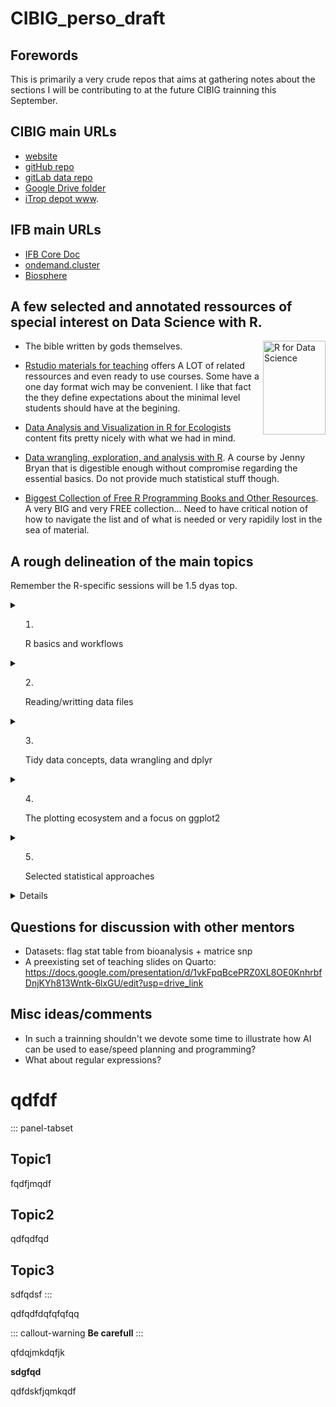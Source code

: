 # CIBIG_perso_draft

## Forewords

This is primarily a very crude repos that aims at gathering notes about the sections I will be contributing to at the future CIBIG trainning this September.

## CIBIG main URLs

  - [website](https://cibig-wave.github.io/)
  - [gitHub repo](https://github.com/CIBiG-wave/cibig-wave.github.io/tree/gh-pages)
  - [gitLab data repo](https://forge.ird.fr/diade/cibig-wave-data)
  - [Google Drive folder](https://drive.google.com/drive/folders/1ohTyaFYsGwPAy_Sv7UvCDlEZj9SV-9bB?usp=drive_link)
  - [iTrop depot www](https://itrop.ird.fr/trainingts/).
  
## IFB main URLs

  - [IFB Core Doc](https://ifb-elixirfr.gitlab.io/cluster/doc/)
  - [ondemand.cluster](https://ondemand.cluster.france-bioinformatique.fr/)
  - [Biosphere](https://biosphere.france-bioinformatique.fr/)
  

## A few selected and annotated ressources of special interest on Data Science with R.

-   [<img src="https://r4ds.hadley.nz/cover.jpg" alt="R for Data Science" style="float:right" width="100" height="150"/>](https://r4ds.hadley.nz) The bible written by gods themselves.

-   [Rstudio materials for teaching](https://education.rstudio.com/teach/materials/) offers A LOT of related ressources and even ready to use courses. Some have a one day format wich may be convenient. I like that fact the they define expectations about the minimal level students should have at the begining.

- [Data Analysis and Visualization in R for Ecologists](https://datacarpentry.org/R-ecology-lesson/index.html) content fits pretty nicely with what we had in mind.

-   [Data wrangling, exploration, and analysis with R](https://stat545.com/?utm_source=perplexity). A course by Jenny Bryan that is digestible enough without compromise regarding the essential basics. Do not provide much statistical stuff though.

-   [Biggest Collection of Free R Programming Books and Other Resources](https://github.com/javedali99/r-resources-for-data-science). A very BIG and very FREE collection... Need to have critical notion of how to navigate the list and of what is needed or very rapidily lost in the sea of material.

## A rough delineation of the main topics

Remember the R-specific sessions will be 1.5 dyas top.

<details>

<summary>

1.  R basics and workflows

    </summary>

-   what makes R special? Vectorized Functions, pipes?,

-   R studio a dedicated IDE: main features including accessing packages documentation. Take advantage of this to ask students to find the R syntax for concepts that have been covered in the previous "algo" section.

-   packages ecosystemS: CRAN, bioconductor, rOpenSci, Tidyverse ... -\> R-universe system

-   Learning `R` *or* `tidyverse` philosophy [?](https://bitsofanalytics.org/posts/base-vs-tidy/)

    </details>

<details>

<summary>

2.  Reading/writting data files

    </summary>

    </details>

<details>

<summary>

3.  Tidy data concepts, data wrangling and dplyr

    </summary>

    </details>

<details>

<summary>

4.  The plotting ecosystem and a focus on ggplot2

    </summary>

    </details>

<details>

<summary>

5.  Selected statistical approaches

    </summary>

    </details>

<details>

1.  A touch on R for genomics

    </summary>

    </details>

## Questions for discussion with other mentors

-  Datasets: flag stat table from bioanalysis + matrice snp
-  A preexisting set of teaching slides on Quarto: https://docs.google.com/presentation/d/1vkFpqBcePRZ0XL8OE0KnhrbfDnjKYh813Wntk-6lxGU/edit?usp=drive_link





## Misc ideas/comments

-   In such a trainning shouldn't we devote some time to illustrate how AI can be used to ease/speed planning and programming?
-   What about regular expressions?

# qdfdf

::: panel-tabset
## Topic1

fqdfjmqdf

## Topic2

qdfqdfqd

## Topic3

sdfqdsf
:::

qdfqdfdqfqfqfqq

::: callout-warning
**Be carefull**
:::

qfdqjmkdqfjk

**sdgfqd**

qdfdskfjqmkqdf

